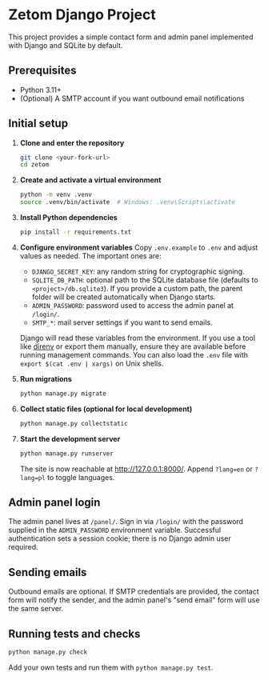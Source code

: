 # Zetom Django Project

This project provides a simple contact form and admin panel implemented with Django and SQLite by default.

## Prerequisites

- Python 3.11+
- (Optional) A SMTP account if you want outbound email notifications

## Initial setup

1. **Clone and enter the repository**
   ```bash
   git clone <your-fork-url>
   cd zetom
   ```

2. **Create and activate a virtual environment**
   ```bash
   python -m venv .venv
   source .venv/bin/activate  # Windows: .venv\Scripts\activate
   ```

3. **Install Python dependencies**
   ```bash
   pip install -r requirements.txt
   ```

4. **Configure environment variables**
   Copy `.env.example` to `.env` and adjust values as needed. The important ones are:
   - `DJANGO_SECRET_KEY`: any random string for cryptographic signing.
   - `SQLITE_DB_PATH`: optional path to the SQLite database file (defaults to `<project>/db.sqlite3`).
     If you provide a custom path, the parent folder will be created automatically when Django starts.
   - `ADMIN_PASSWORD`: password used to access the admin panel at `/login/`.
   - `SMTP_*`: mail server settings if you want to send emails.

   Django will read these variables from the environment. If you use a tool like [direnv](https://direnv.net/) or export them manually, ensure they are available before running management commands. You can also load the `.env` file with `export $(cat .env | xargs)` on Unix shells.

5. **Run migrations**
   ```bash
   python manage.py migrate
   ```

6. **Collect static files (optional for local development)**
   ```bash
   python manage.py collectstatic
   ```

7. **Start the development server**
   ```bash
   python manage.py runserver
   ```

   The site is now reachable at <http://127.0.0.1:8000/>. Append `?lang=en` or `?lang=pl` to toggle languages.

## Admin panel login

The admin panel lives at `/panel/`. Sign in via `/login/` with the password supplied in the `ADMIN_PASSWORD` environment variable. Successful authentication sets a session cookie; there is no Django admin user required.

## Sending emails

Outbound emails are optional. If SMTP credentials are provided, the contact form will notify the sender, and the admin panel's "send email" form will use the same server.

## Running tests and checks

```bash
python manage.py check
```

Add your own tests and run them with `python manage.py test`.
